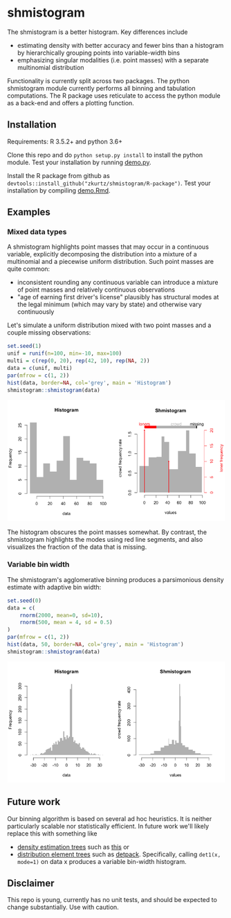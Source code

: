 # shmistogram

The shmistogram is a better histogram. Key differences include

- estimating density with better accuracy and fewer bins than a histogram 
by hierarchically grouping points into variable-width bins
- emphasizing singular modalities (i.e. point masses) with a separate multinomial distribution

Functionality is currently split across two packages. The python shmistogram module
currently performs all binning and tabulation computations. The R package
uses reticulate to access the python module as a back-end and offers a plotting function.

## Installation

Requirements: R 3.5.2+ and python 3.6+

Clone this repo and do `python setup.py install` to install the python module. Test your installation
by running [demo.py](demo/demo.py).

Install the R package from github as 
`devtools::install_github("zkurtz/shmistogram/R-package")`. Test your installation by compiling
[demo.Rmd](demo/demo.Rmd).

Examples
--------

### Mixed data types

A shmistogram highlights point masses that may occur in a continuous variable, explicitly decomposing the distribution into a mixture of a multinomial and a piecewise uniform distribution. Such point masses are quite common:

-   inconsistent rounding any continuous variable can introduce a mixture of point masses and relatively continuous observations
-   "age of earning first driver's license" plausibly has structural modes at the legal minimum (which may vary by state) and otherwise vary continuously

Let's simulate a uniform distribution mixed with two point masses and a couple missing observations:

``` r
set.seed(1)
unif = runif(n=100, min=-10, max=100)
multi = c(rep(0, 20), rep(42, 10), rep(NA, 2))
data = c(unif, multi)
par(mfrow = c(1, 2))
hist(data, border=NA, col='grey', main = 'Histogram')
shmistogram::shmistogram(data)
```

![](demo/demo_files/figure-markdown_github/unnamed-chunk-1-1.png)

The histogram obscures the point masses somewhat. By contrast, the shmistogram highlights the modes using red line segments, and also visualizes the fraction of the data that is missing.

### Variable bin width

The shmistogram's agglomerative binning produces a parsimonious density estimate with adaptive bin width:

``` r
set.seed(0)
data = c(
    rnorm(2000, mean=0, sd=10),
    rnorm(500, mean = 4, sd = 0.5)
)
par(mfrow = c(1, 2))
hist(data, 50, border=NA, col='grey', main = 'Histogram')
shmistogram::shmistogram(data)
```

![](demo/demo_files/figure-markdown_github/unnamed-chunk-2-1.png)

## Future work

Our binning algorithm is based on several
ad hoc heuristics. It is neither particularly
scalable nor statistically efficient. In future
work we'll likely replace this with 
something like
- [density estimation trees](https://mlpack.org/papers/det.pdf) 
such as [this](https://gitlab.cern.ch/landerli/density-estimation-trees) or
- [distribution element trees](https://arxiv.org/pdf/1610.00345.pdf) such as 
[detpack](https://github.com/cran/detpack/blob/master/R/det1.R). Specifically, 
calling `det1(x, mode=1)` on data x produces a variable bin-width histogram.


## Disclaimer

This repo is young, currently has no unit tests, and should be expected to change
substantially. Use with caution.

